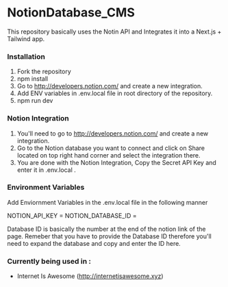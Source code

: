 ﻿# NotionDatabase_CMS
This repository basically uses the Notin API and Integrates it into a Next.js + Tailwind app. 

### Installation
1. Fork the repository
2. npm install
3. Go to http://developers.notion.com/ and create a new integration.
3. Add ENV variables in .env.local file in root directory of the repository.
4. npm run dev

### Notion Integration
1. You'll need to go to http://developers.notion.com/ and create a new integration.
2. Go to the Notion database you want to connect and click on Share located on top right hand corner and select the integration there.
3. You are done with the Notion Integration, Copy the Secret API Key and enter it in .env.local .

### Environment Variables
Add Enviornment Variables in the .env.local file in the following manner

NOTION_API_KEY = 
NOTION_DATABASE_ID =

Database ID is basically the number at the end of the notion link of the page. Remeber that you have to provide the Database ID therefore you'll need to expand the database and copy and enter the ID here.

### Currently being used in :
- Internet Is Awesome (http://internetisawesome.xyz)
